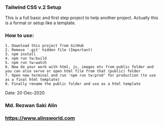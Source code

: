 ### Tailwind CSS v.2 Setup 
This is a full basic and first step project to help another project. Actually this is a format or setup like a template.

### How to use:
    1. Download this project from GitHub
    2. Remove '.git' hidden file (Important)
    3. npm install
    4. npm run tw:build
    5. npm run tw:watch
    6. Now do your work with html, js, images etc from public folder and you can also serve or open html file from that (public) folder
    7. Open new terminal and run 'npm run tw:prod' for production (to use as a final html template)
    8. Finally rename the public folder and use as a html template 


Date: 20-Dec-2020

### Md. Rezwan Saki Alin 
### https://www.alinsworld.com
